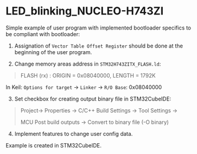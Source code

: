 # LED_blinking_NUCLEO-H743ZI

Simple example of user program with implemented bootloader specifics to be compliant with bootloader:

1. Assignation of `Vector Table Offset Register` should be done at the beginning of the user program.

2. Change memory areas address in `STM32H743ZITX_FLASH.ld`:

> FLASH (rx) : ORIGIN = 0x08040000, LENGTH = 1792K

In Keil: `Options for target` -> `Linker` -> `R/O Base`: 0x08040000

3. Set checkbox for creating output binary file in STM32CubeIDE:

> Project-> Properties -> C/C++ Build Settings -> Tool Settings ->
> 
> MCU Post build outputs -> Convert to binary file (-O binary)

4. Implement features to change user config data.



Example is created in STM32CubeIDE.
